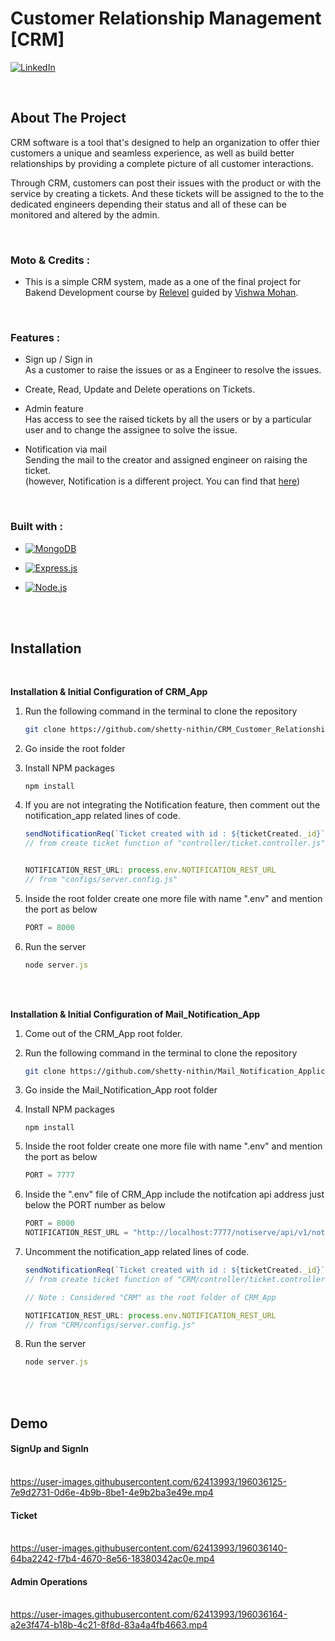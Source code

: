 # Customer Relationship Management [CRM]

<!-- [![Contributors][contributors-shield]][contributors-url] -->
<!-- [![Forks][forks-shield]][forks-url]
[![Issues][issues-shield]][issues-url] -->
[![LinkedIn][linkedin-shield]][linkedin-url]


<br/>

<!-- ABOUT THE PROJECT -->
## About The Project
<!-- --- -->

CRM software is a tool that's designed to help an organization to offer thier customers a unique and seamless experience, as well as build better relationships by providing a complete picture of all customer interactions. 

Through CRM, customers can post their issues with the product or with the service by creating a tickets. And these tickets will be assigned to the to the dedicated engineers depending their status and all of these can be monitored and altered by the admin.

<br/>

### Moto & Credits :     
* This is a simple CRM system, made as a one of the final project for Bakend Development course by [Relevel](https://relevel.com/home) guided by [Vishwa Mohan](https://www.linkedin.com/in/vishwa-mohan).

<br/>

### Features : 
* Sign up / Sign in 
  <br/> As a customer to raise the issues or as a Engineer to resolve the issues.

* Create, Read, Update and Delete operations on Tickets.

* Admin feature
<br/> Has access to see the raised tickets by all the users or by a particular user and to change the assignee to solve the issue.

* Notification via mail 
<br/> Sending the mail to the creator and assigned engineer on raising the ticket. <br/>  (however, Notification is a different project. You can find that [here](https://github.com/shetty-nithin/Mail_Notification_Application))

<br/>

### Built with : 

* [![MongoDB][MongoDB]][MongoDB-url]

* [![Express.js][Express.js]][Express-url]

* [![Node.js][Node.js]][Node-url]

<br/>
<br/>

## Installation
<br/>

__Installation & Initial Configuration of CRM_App__
<br/>

1. Run the following command in the terminal to clone the repository
   ```sh
   git clone https://github.com/shetty-nithin/CRM_Customer_Relationship_Management
   ```

2. Go inside the root folder

3. Install NPM packages
   ```
   npm install
   ```

4. If you are not integrating the Notification feature, then comment out the notification_app related lines of code.
   ```javascript
   sendNotificationReq(`Ticket created with id : ${ticketCreated._id}`,"ticket has raised", `${customer.email}, ${engineer.email}, yourmail@gmail.com`, "CRM APP");
   // from create ticket function of "controller/ticket.controller.js"


   NOTIFICATION_REST_URL: process.env.NOTIFICATION_REST_URL
   // from "configs/server.config.js"
   ``` 

5. Inside the root folder create one more file with name ".env" and mention the port as below
   ```javascript
   PORT = 8000
   ```

6. Run the server
   ```javascript
   node server.js
   ```
<br/>
<br/>

__Installation & Initial Configuration of Mail_Notification_App__
<br/>

1. Come out of the CRM_App root folder.

2. Run the following command in the terminal to clone the repository
   ```sh
   git clone https://github.com/shetty-nithin/Mail_Notification_Application.git
   ```
   
3. Go inside the Mail_Notification_App root folder

4. Install NPM packages
   ```
   npm install
   ```

5. Inside the root folder create one more file with name ".env" and mention the port as below
   ```javascript
   PORT = 7777
   ```

6. Inside the ".env" file of CRM_App include the notifcation api address just below the PORT number as below 
   ```javascript
   PORT = 8000
   NOTIFICATION_REST_URL = "http://localhost:7777/notiserve/api/v1/notifications"
   ```

7. Uncomment the notification_app related lines of code.
   ```javascript
   sendNotificationReq(`Ticket created with id : ${ticketCreated._id}`,"ticket has raised", `${customer.email}, ${engineer.email}, yourmail@gmail.com`, "CRM APP");
   // from create ticket function of "CRM/controller/ticket.controller.js"

   // Note : Considered "CRM" as the root folder of CRM_App

   NOTIFICATION_REST_URL: process.env.NOTIFICATION_REST_URL
   // from "CRM/configs/server.config.js"
   ``` 

8. Run the server
   ```javascript
   node server.js
   ```

<br/>
<br/>

## Demo
#### SignUp and SignIn <br/><br/>
https://user-images.githubusercontent.com/62413993/196036125-7e9d2731-0d6e-4b9b-8be1-4e9b2ba3e49e.mp4

#### Ticket <br/><br/>
https://user-images.githubusercontent.com/62413993/196036140-64ba2242-f7b4-4670-8e56-18380342ac0e.mp4

#### Admin Operations <br/><br/>
https://user-images.githubusercontent.com/62413993/196036164-a2e3f474-b18b-4c21-8f8d-83a4a4fb4663.mp4


<!-- MARKDOWN LINKS -->
[forks-shield]: https://img.shields.io/github/forks/github_username/repo_name.svg?style=for-the-badge
[forks-url]: https://github.com/github_username/repo_name/network/members

[issues-shield]: https://img.shields.io/github/issues/github_username/repo_name.svg?style=for-the-badge
[issues-url]: https://github.com/github_username/repo_name/issues


[linkedin-shield]: https://img.shields.io/badge/-LinkedIn-black.svg?style=for-the-badge&logo=linkedin&colorB=0072b1
[linkedin-url]: https://www.linkedin.com/in/shetty-nithin/

[MongoDB]: https://img.shields.io/badge/MongoDB-589636?style=for-the-badge&logo=mongodb&logoColor=white
[MongoDB-url]: https://www.mongodb.com/

[Node.js]: https://img.shields.io/badge/Node.js-215732?style=for-the-badge&logo=nodedotjs&logoColor=61DAFB
[Node-url]: https://nodejs.org/en/

[Express.js]: https://img.shields.io/badge/Express.js-D1D3D4?style=for-the-badge&logo=express&logoColor=4FC08D
[Express-url]: https://expressjs.com/
